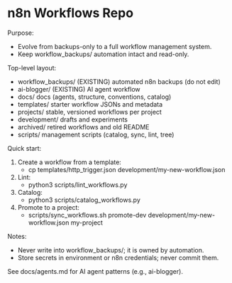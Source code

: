 # n8n Workflows Repo

Purpose:
- Evolve from backups-only to a full workflow management system.
- Keep workflow_backups/ automation intact and read-only.

Top-level layout:
- workflow_backups/   (EXISTING) automated n8n backups (do not edit)
- ai-blogger/         (EXISTING) AI agent workflow
- docs/               docs (agents, structure, conventions, catalog)
- templates/          starter workflow JSONs and metadata
- projects/           stable, versioned workflows per project
- development/        drafts and experiments
- archived/           retired workflows and old README
- scripts/            management scripts (catalog, sync, lint, tree)

Quick start:
1) Create a workflow from a template:
   - cp templates/http_trigger.json development/my-new-workflow.json
2) Lint:
   - python3 scripts/lint_workflows.py
3) Catalog:
   - python3 scripts/catalog_workflows.py
4) Promote to a project:
   - scripts/sync_workflows.sh promote-dev development/my-new-workflow.json my-project

Notes:
- Never write into workflow_backups/; it is owned by automation.
- Store secrets in environment or n8n credentials; never commit them.

See docs/agents.md for AI agent patterns (e.g., ai-blogger).
